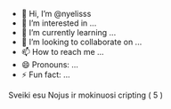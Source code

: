 - 👋 Hi, I’m @nyelisss
- 👀 I’m interested in ...
- 🌱 I’m currently learning ...
- 💞️ I’m looking to collaborate on ...
- 📫 How to reach me ...
- 😄 Pronouns: ...
- ⚡ Fun fact: ...

<!---
nyelisss/nyelisss is a ✨ special ✨ repository because its `README.md` (this file) appears on your GitHub profile.
You can click the Preview link to take a look at your changes.
--->


Sveiki esu Nojus ir mokinuosi cripting ( 5 ) 
